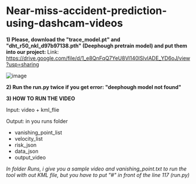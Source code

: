 # Near-miss-accident-prediction-using-dashcam-videos

**1) Please, download the "trace_model.pt" and "dht_r50_nkl_d97b97138.pth" (Deephough pretrain model) and put them into our project:**
Link: https://drive.google.com/file/d/1_e8QnFqQ7YeU8Vl140lSlvlADE_YD6oJ/view?usp=sharing

![image](https://github.com/keeganhuynh/Near-miss-accident-prediction-using-dashcam-videos/assets/58461941/1b732d76-bc6c-4dee-9924-792e6b12ef1a)

**2) Run the run.py twice if you get error: "deephough model not found"**

**3) HOW TO RUN THE VIDEO**

Input: video + kml_flie

Output: in you runs folder
- vanishing_point_list
- velocity_list
- risk_json
- data_json
- output_video

*In folder Runs, i give you a sample video and vanishing_point.txt to run the tool with out KML file, but you have to put "#" in front of the line 117 (run.py)*
